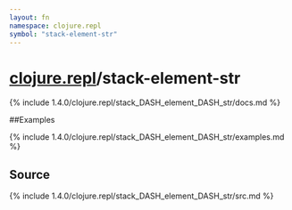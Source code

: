 ```yaml
---
layout: fn
namespace: clojure.repl
symbol: "stack-element-str"
---
```


# [clojure.repl](../)/stack-element-str

{% include 1.4.0/clojure.repl/stack_DASH_element_DASH_str/docs.md %}

##Examples

{% include 1.4.0/clojure.repl/stack_DASH_element_DASH_str/examples.md %}
## Source
{% include 1.4.0/clojure.repl/stack_DASH_element_DASH_str/src.md %}

